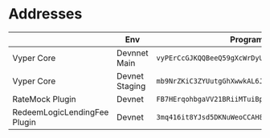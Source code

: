 # Addresses

|                              | Env            | Program                                        | Executable Data                                | Upgrade authority                              |
| ---------------------------- | -------------- | ---------------------------------------------- | ---------------------------------------------- | ---------------------------------------------- |
| Vyper Core                   | Devnnet Main   | `vyPErCcGJKQQBeeQ59gXcWrDyU4vBrq8qQfacwmsAsp`  | `4dPu3Nt8aPMTFxTXgNpg1n3gEr3uxyVMwhvumFKqmah8` | `DpfQodEMtBjx7X8Y8VhC9THo18YVZmUtvm6ASCVFThxh` |
| Vyper Core                   | Devnet Staging | `mb9NrZKiC3ZYUutgGhXwwkAL6Jkvmu5WLDbxWRZ8L9U`  | `HiNbghR4LHLx3EbhJnfY7YBSLzqNvRc3qxQBMmWQvhCm` | `DpfQodEMtBjx7X8Y8VhC9THo18YVZmUtvm6ASCVFThxh` |
| RateMock Plugin              | Devnet         | `FB7HErqohbgaVV21BRiiMTuiBpeUYT8Yw7Z6EdEL7FAG` | `C5gpNv9d2ReNT1MMPMV1vMCDvBmN4jsoHL2LFMFTjpBD` | `DpfQodEMtBjx7X8Y8VhC9THo18YVZmUtvm6ASCVFThxh` |
| RedeemLogicLendingFee Plugin | Devnet         | `3mq416it8YJsd5DKNuWeoCCAH8GYJfpuefHSNkSP6LyS` | `AnuUj6VRauqoB94hBTv8ijosNFvMvUoeF9KM8WDZvPat` | `DpfQodEMtBjx7X8Y8VhC9THo18YVZmUtvm6ASCVFThxh` |
